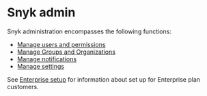 # Snyk admin

Snyk administration encompasses the following functions:

* [Manage users and permissions](manage-users-and-permissions/)
* [Manage Groups and Organizations](manage-groups-and-organizations/)
* [Manage notifications](manage-notifications.md)
* [Manage settings](manage-settings/)

See [Enterprise setup](../enterprise-setup/) for information about set up for Enterprise plan customers.

